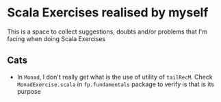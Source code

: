 # Scala Exercises realised by myself

This is a space to collect suggestions, doubts and/or problems that I'm facing when doing Scala Exercises

## Cats

- In `Monad`, I don't really get what is the use of utility of `tailRecM`. Check `MonadExercise.scala`
  in `fp.fundamentals` package to verify is that is its purpose